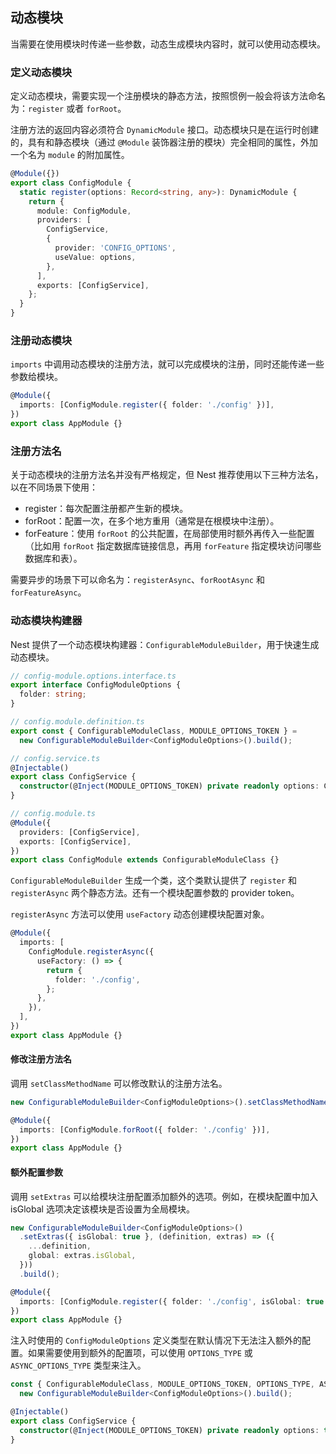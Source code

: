 ## 动态模块

当需要在使用模块时传递一些参数，动态生成模块内容时，就可以使用动态模块。

### 定义动态模块

定义动态模块，需要实现一个注册模块的静态方法，按照惯例一般会将该方法命名为：`register` 或者 `forRoot`。

注册方法的返回内容必须符合 `DynamicModule` 接口。动态模块只是在运行时创建的，具有和静态模块（通过 `@Module` 装饰器注册的模块）完全相同的属性，外加一个名为 `module` 的附加属性。

```typescript
@Module({})
export class ConfigModule {
  static register(options: Record<string, any>): DynamicModule {
    return {
      module: ConfigModule,
      providers: [
        ConfigService,
        {
          provider: 'CONFIG_OPTIONS',
          useValue: options,
        },
      ],
      exports: [ConfigService],
    };
  }
}
```

### 注册动态模块

`imports` 中调用动态模块的注册方法，就可以完成模块的注册，同时还能传递一些参数给模块。

```typescript
@Module({
  imports: [ConfigModule.register({ folder: './config' })],
})
export class AppModule {}
```

### 注册方法名

关于动态模块的注册方法名并没有严格规定，但 Nest 推荐使用以下三种方法名，以在不同场景下使用：

- register：每次配置注册都产生新的模块。
- forRoot：配置一次，在多个地方重用（通常是在根模块中注册）。
- forFeature：使用 `forRoot` 的公共配置，在局部使用时额外再传入一些配置（比如用 `forRoot` 指定数据库链接信息，再用 `forFeature` 指定模块访问哪些数据库和表）。

需要异步的场景下可以命名为：`registerAsync`、`forRootAsync` 和 `forFeatureAsync`。

### 动态模块构建器

Nest 提供了一个动态模块构建器：`ConfigurableModuleBuilder`，用于快速生成动态模块。

```typescript
// config-module.options.interface.ts
export interface ConfigModuleOptions {
  folder: string;
}

// config.module.definition.ts
export const { ConfigurableModuleClass, MODULE_OPTIONS_TOKEN } =
  new ConfigurableModuleBuilder<ConfigModuleOptions>().build();

// config.service.ts
@Injectable()
export class ConfigService {
  constructor(@Inject(MODULE_OPTIONS_TOKEN) private readonly options: ConfigModuleOptions) {}
}

// config.module.ts
@Module({
  providers: [ConfigService],
  exports: [ConfigService],
})
export class ConfigModule extends ConfigurableModuleClass {}
```

`ConfigurableModuleBuilder` 生成一个类，这个类默认提供了 `register` 和 `registerAsync` 两个静态方法。还有一个模块配置参数的 provider token。

`registerAsync` 方法可以使用 `useFactory` 动态创建模块配置对象。

```typescript
@Module({
  imports: [
    ConfigModule.registerAsync({
      useFactory: () => {
        return {
          folder: './config',
        };
      },
    }),
  ],
})
export class AppModule {}
```

#### 修改注册方法名

调用 `setClassMethodName` 可以修改默认的注册方法名。

```typescript
new ConfigurableModuleBuilder<ConfigModuleOptions>().setClassMethodName('forRoot').build();

@Module({
  imports: [ConfigModule.forRoot({ folder: './config' })],
})
export class AppModule {}
```

#### 额外配置参数

调用 `setExtras` 可以给模块注册配置添加额外的选项。例如，在模块配置中加入 isGlobal 选项决定该模块是否设置为全局模块。

```typescript
new ConfigurableModuleBuilder<ConfigModuleOptions>()
  .setExtras({ isGlobal: true }, (definition, extras) => ({
    ...definition,
    global: extras.isGlobal,
  }))
  .build();

@Module({
  imports: [ConfigModule.register({ folder: './config', isGlobal: true })],
})
export class AppModule {}
```

注入时使用的 `ConfigModuleOptions` 定义类型在默认情况下无法注入额外的配置。如果需要使用到额外的配置项，可以使用 `OPTIONS_TYPE` 或 `ASYNC_OPTIONS_TYPE` 类型来注入。

```typescript
const { ConfigurableModuleClass, MODULE_OPTIONS_TOKEN, OPTIONS_TYPE, ASYNC_OPTIONS_TYPE } =
  new ConfigurableModuleBuilder<ConfigModuleOptions>().build();

@Injectable()
export class ConfigService {
  constructor(@Inject(MODULE_OPTIONS_TOKEN) private readonly options: typeof OPTIONS_TYPE) {}
}
```
